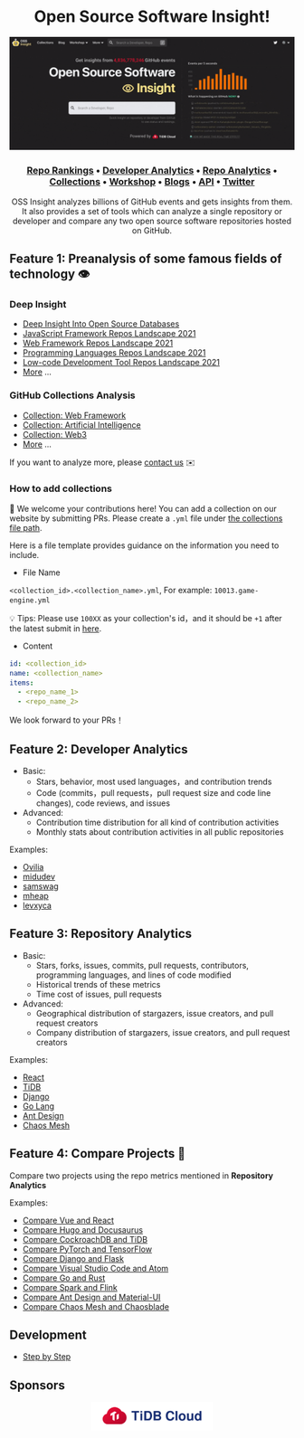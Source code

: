 <h1 align="center">Open Source Software Insight!</h1>

<a href="https://ossinsight.io">
  <img src="/static/img/screenshots/homepage-2.gif"
</a>

<h3 align="center">
  <b><a href="https://ossinsight.io/collections/open-source-database">Repo Rankings</a></b>
  •
  <b><a href="https://ossinsight.io/analyze/Ovilia">Developer Analytics</a></b>
  •
  <a href="https://ossinsight.io/analyze/pingcap/tidb">Repo Analytics</a>
  •
  <a href="https://ossinsight.io/collections/open-source-database">Collections</a>
  •
  <a href="https://ossinsight.io/docs/workshop">Workshop</a>
  •
  <a href="https://ossinsight.io/blog">Blogs</a>
  •
  <a href="https://ossinsight.io/docs">API</a>
  •
  <a href="https://twitter.com/OSSInsight">Twitter</a>
</h3>

<p align="center">
OSS Insight analyzes billions of GitHub events and gets insights from them. It also provides a set of tools which can analyze a single repository or developer and compare any two open source software repositories hosted on GitHub.
</p>

## Feature 1: Preanalysis of some famous fields of technology 👁️

### Deep Insight
* [Deep Insight Into Open Source Databases](https://ossinsight.io/blog/deep-insight-into-open-source-databases)
* [JavaScript Framework Repos Landscape 2021](https://ossinsight.io/blog/deep-insight-into-js-framework-2021)
* [Web Framework Repos Landscape 2021](https://ossinsight.io/blog/deep-insight-into-web-framework-2021)
* [Programming Languages Repos Landscape 2021](https://ossinsight.io/blog/deep-insight-into-programming-languages-2021)
* [Low-code Development Tool Repos Landscape 2021](https://ossinsight.io/blog/deep-insight-into-lowcode-development-tools-2021)
* [More](https://ossinsight.io/blog) ...

### GitHub Collections Analysis
* [Collection: Web Framework](https://ossinsight.io/collections/web-framework)
* [Collection: Artificial Intelligence](https://ossinsight.io/collections/artificial-intelligence)
* [Collection: Web3](https://ossinsight.io/collections/web3)
* [More](https://ossinsight.io/collections/open-source-database) ...

If you want to analyze more, please [contact us](https://ossinsight.io/about/#contact) ✉️

### How to add collections
👏 We welcome your contributions here! You can add a collection on our website by submitting PRs. Please create a `.yml` file under [the collections file path]( https://github.com/pingcap/ossinsight/tree/main/backend/meta/collections).

Here is a file template provides guidance on the information you need to include.

* File Name

`<collection_id>.<collection_name>.yml`, For example: `10013.game-engine.yml`

  💡 Tips: Please use `100XX` as your collection's id，and it should be `+1` after the latest submit in [here]( https://github.com/pingcap/ossinsight/tree/main/backend/meta/collections). 

* Content

```yml
id: <collection_id>
name: <collection_name>
items:
  - <repo_name_1>
  - <repo_name_2>
```

We look forward to your PRs！

## Feature 2: Developer Analytics
  
* Basic:
  * Stars, behavior, most used languages，and contribution trends
  * Code (commits，pull requests，pull request size and code line changes), code reviews, and issues
* Advanced:
  * Contribution time distribution for all kind of contribution activities
  * Monthly stats about contribution activities in all public repositories
  
Examples:
* [Ovilia](https://ossinsight.io/analyze/Ovilia)
* [midudev](https://ossinsight.io/analyze/midudev)
* [samswag](https://ossinsight.io/analyze/samswag)
* [mheap](https://ossinsight.io/analyze/mheap)
* [levxyca](https://ossinsight.io/analyze/levxyca)

## Feature 3: Repository Analytics
  
* Basic:
  * Stars, forks, issues, commits, pull requests, contributors, programming languages, and lines of code modified
  * Historical trends of these metrics
  * Time cost of issues, pull requests
* Advanced:
  * Geographical distribution of stargazers, issue creators, and pull request creators
  * Company distribution of stargazers, issue creators, and pull request creators
  
Examples:
* [React](https://ossinsight.io/analyze/facebook/react)
* [TiDB](https://ossinsight.io/analyze/pingcap/tidb)
* [Django](https://ossinsight.io/analyze/django/django)
* [Go Lang](https://ossinsight.io/analyze/golang/go)
* [Ant Design](https://ossinsight.io/analyze/ant-design/ant-design)
* [Chaos Mesh](https://ossinsight.io/analyze/chaos-mesh/chaos-mesh)

## Feature 4: Compare Projects 🔨
  
Compare two projects using the repo metrics mentioned in **Repository Analytics**

Examples:
* [Compare Vue and React](https://ossinsight.io/analyze/vuejs/vue?vs=facebook/react)
* [Compare Hugo and Docusaurus](https://ossinsight.io/analyze/gohugoio/hugo?vs=facebook/docusaurus)
* [Compare CockroachDB and TiDB](https://ossinsight.io/analyze/pingcap/tidb?vs=cockroachdb/cockroach)
* [Compare PyTorch and TensorFlow](https://ossinsight.io/analyze/pytorch/pytorch?vs=tensorflow/tensorflow)
* [Compare Django and Flask](https://ossinsight.io/analyze/django/django?vs=pallets/flask)
* [Compare Visual Studio Code and Atom](https://ossinsight.io/analyze/microsoft/vscode?vs=atom/atom)
* [Compare Go and Rust](https://ossinsight.io/analyze/golang/go?vs=rust-lang/rust)
* [Compare Spark and Flink](https://ossinsight.io/analyze/apache/spark?vs=apache/flink)
* [Compare Ant Design and Material-UI](https://ossinsight.io/analyze/ant-design/ant-design?vs=mui/material-ui)
* [Compare Chaos Mesh and Chaosblade](https://ossinsight.io/analyze/chaos-mesh/chaos-mesh?vs=chaosblade-io/chaosblade)

## Development

* [Step by Step](https://ossinsight.io/workshop/mini-ossinsight/step-by-step/find-data-source)

## Sponsors

<div align="center">
  <a href="https://en.pingcap.com/tidb-cloud/?utm_source=ossinsight&utm_medium=referral">
    <img src="/static/img/tidb-cloud-logo-w.png" height=50 />
  </a>
</div>
